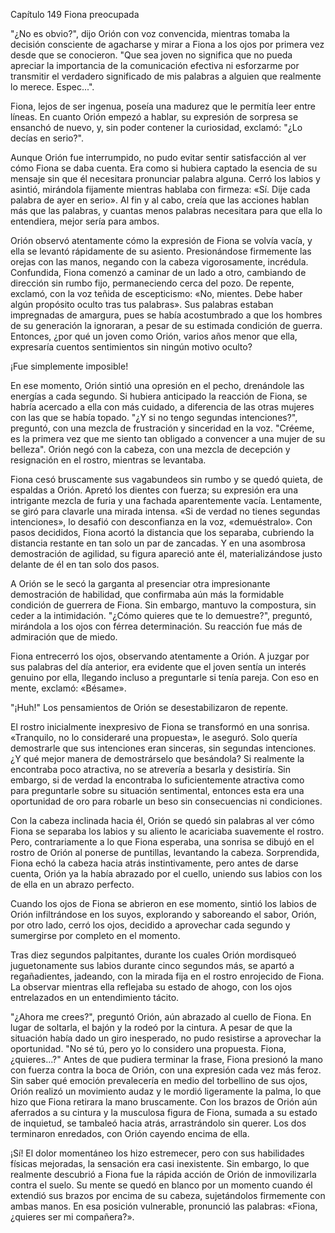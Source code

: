 
Capítulo 149 Fiona preocupada

"¿No es obvio?", dijo Orión con voz convencida, mientras tomaba la decisión consciente de agacharse y mirar a Fiona a los ojos por primera vez desde que se conocieron. "Que sea joven no significa que no pueda apreciar la importancia de la comunicación efectiva ni esforzarme por transmitir el verdadero significado de mis palabras a alguien que realmente lo merece. Espec...".

Fiona, lejos de ser ingenua, poseía una madurez que le permitía leer entre líneas. En cuanto Orión empezó a hablar, su expresión de sorpresa se ensanchó de nuevo, y, sin poder contener la curiosidad, exclamó: "¿Lo decías en serio?".

Aunque Orión fue interrumpido, no pudo evitar sentir satisfacción al ver cómo Fiona se daba cuenta. Era como si hubiera captado la esencia de su mensaje sin que él necesitara pronunciar palabra alguna. Cerró los labios y asintió, mirándola fijamente mientras hablaba con firmeza: «Sí. Dije cada palabra de ayer en serio». Al fin y al cabo, creía que las acciones hablan más que las palabras, y cuantas menos palabras necesitara para que ella lo entendiera, mejor sería para ambos.

Orión observó atentamente cómo la expresión de Fiona se volvía vacía, y ella se levantó rápidamente de su asiento. Presionándose firmemente las orejas con las manos, negando con la cabeza vigorosamente, incrédula. Confundida, Fiona comenzó a caminar de un lado a otro, cambiando de dirección sin rumbo fijo, permaneciendo cerca del pozo. De repente, exclamó, con la voz teñida de escepticismo: «No, mientes. Debe haber algún propósito oculto tras tus palabras». Sus palabras estaban impregnadas de amargura, pues se había acostumbrado a que los hombres de su generación la ignoraran, a pesar de su estimada condición de guerra. Entonces, ¿por qué un joven como Orión, varios años menor que ella, expresaría cuentos sentimientos sin ningún motivo oculto?

¡Fue simplemente imposible!

En ese momento, Orión sintió una opresión en el pecho, drenándole las energías a cada segundo. Si hubiera anticipado la reacción de Fiona, se habría acercado a ella con más cuidado, a diferencia de las otras mujeres con las que se había topado. "¿Y si no tengo segundas intenciones?", preguntó, con una mezcla de frustración y sinceridad en la voz. "Créeme, es la primera vez que me siento tan obligado a convencer a una mujer de su belleza". Orión negó con la cabeza, con una mezcla de decepción y resignación en el rostro, mientras se levantaba.

Fiona cesó bruscamente sus vagabundeos sin rumbo y se quedó quieta, de espaldas a Orión. Apretó los dientes con fuerza; su expresión era una intrigante mezcla de furia y una fachada aparentemente vacía. Lentamente, se giró para clavarle una mirada intensa. «Si de verdad no tienes segundas intenciones», lo desafió con desconfianza en la voz, «demuéstralo». Con pasos decididos, Fiona acortó la distancia que los separaba, cubriendo la distancia restante en tan solo un par de zancadas. Y en una asombrosa demostración de agilidad, su figura apareció ante él, materializándose justo delante de él en tan solo dos pasos.

A Orión se le secó la garganta al presenciar otra impresionante demostración de habilidad, que confirmaba aún más la formidable condición de guerrera de Fiona. Sin embargo, mantuvo la compostura, sin ceder a la intimidación. "¿Cómo quieres que te lo demuestre?", preguntó, mirándola a los ojos con férrea determinación. Su reacción fue más de admiración que de miedo.

Fiona entrecerró los ojos, observando atentamente a Orión. A juzgar por sus palabras del día anterior, era evidente que el joven sentía un interés genuino por ella, llegando incluso a preguntarle si tenía pareja. Con eso en mente, exclamó: «Bésame».

"¡Huh!" Los pensamientos de Orión se desestabilizaron de repente.

El rostro inicialmente inexpresivo de Fiona se transformó en una sonrisa. «Tranquilo, no lo consideraré una propuesta», le aseguró. Solo quería demostrarle que sus intenciones eran sinceras, sin segundas intenciones. ¿Y qué mejor manera de demostrárselo que besándola? Si realmente la encontraba poco atractiva, no se atrevería a besarla y desistiría. Sin embargo, si de verdad la encontraba lo suficientemente atractiva como para preguntarle sobre su situación sentimental, entonces esta era una oportunidad de oro para robarle un beso sin consecuencias ni condiciones.

Con la cabeza inclinada hacia él, Orión se quedó sin palabras al ver cómo Fiona se separaba los labios y su aliento le acariciaba suavemente el rostro. Pero, contrariamente a lo que Fiona esperaba, una sonrisa se dibujó en el rostro de Orión al ponerse de puntillas, levantando la cabeza. Sorprendida, Fiona echó la cabeza hacia atrás instintivamente, pero antes de darse cuenta, Orión ya la había abrazado por el cuello, uniendo sus labios con los de ella en un abrazo perfecto.

Cuando los ojos de Fiona se abrieron en ese momento, sintió los labios de Orión infiltrándose en los suyos, explorando y saboreando el sabor, Orión, por otro lado, cerró los ojos, decidido a aprovechar cada segundo y sumergirse por completo en el momento.

Tras diez segundos palpitantes, durante los cuales Orión mordisqueó juguetonamente sus labios durante cinco segundos más, se apartó a regañadientes, jadeando, con la mirada fija en el rostro enrojecido de Fiona. La observar mientras ella reflejaba su estado de ahogo, con los ojos entrelazados en un entendimiento tácito.

"¿Ahora me crees?", preguntó Orión, aún abrazado al cuello de Fiona. En lugar de soltarla, el bajón y la rodeó por la cintura. A pesar de que la situación había dado un giro inesperado, no pudo resistirse a aprovechar la oportunidad. "No sé tú, pero yo lo considero una propuesta. Fiona, ¿quieres...?" Antes de que pudiera terminar la frase, Fiona presionó la mano con fuerza contra la boca de Orión, con una expresión cada vez más feroz. Sin saber qué emoción prevalecería en medio del torbellino de sus ojos, Orión realizó un movimiento audaz y le mordió ligeramente la palma, lo que hizo que Fiona retirara la mano bruscamente. Con los brazos de Orión aún aferrados a su cintura y la musculosa figura de Fiona, sumada a su estado de inquietud, se tambaleó hacia atrás, arrastrándolo sin querer. Los dos terminaron enredados, con Orión cayendo encima de ella.

¡Sí! El dolor momentáneo los hizo estremecer, pero con sus habilidades físicas mejoradas, la sensación era casi inexistente. Sin embargo, lo que realmente descubrió a Fiona fue la rápida acción de Orión de inmovilizarla contra el suelo. Su mente se quedó en blanco por un momento cuando él extendió sus brazos por encima de su cabeza, sujetándolos firmemente con ambas manos. En esa posición vulnerable, pronunció las palabras: «Fiona, ¿quieres ser mi compañera?».